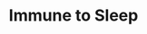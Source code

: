 ---
title: "Immune to Sleep"
canonical: "skill/immune-to-sleep"
canonical_title: "Awakened Elf Loresheet"
lists:
    - awakened-elf-loresheet
tier: 4 # TODO: Confirm Tier
osp_cost: 35
prerequisites: ["None"]
---